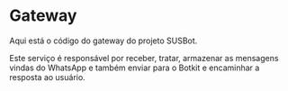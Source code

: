 # Gateway

Aqui está o código do gateway do projeto SUSBot.

Este serviço é responsável por receber, tratar, armazenar as mensagens vindas do
WhatsApp e também enviar para o Botkit e encaminhar a resposta ao usuário.
